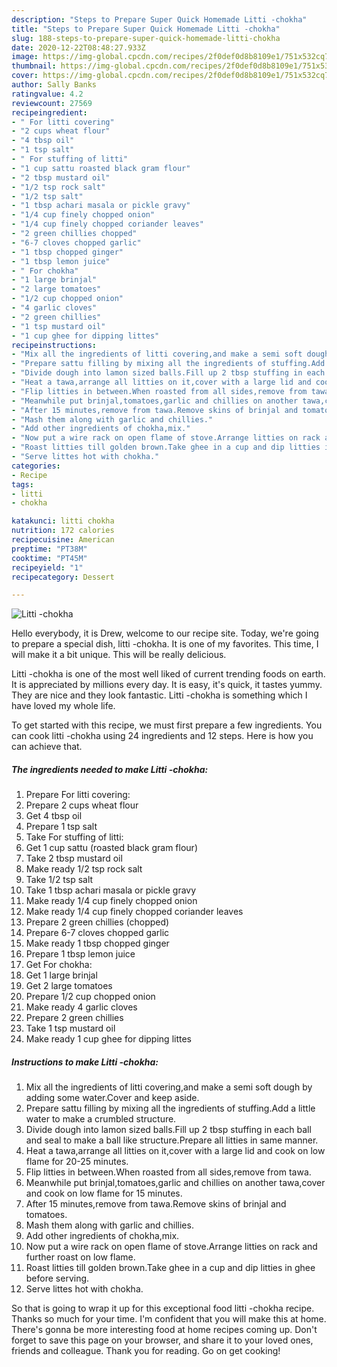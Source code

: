 ```yaml
---
description: "Steps to Prepare Super Quick Homemade Litti -chokha"
title: "Steps to Prepare Super Quick Homemade Litti -chokha"
slug: 188-steps-to-prepare-super-quick-homemade-litti-chokha
date: 2020-12-22T08:48:27.933Z
image: https://img-global.cpcdn.com/recipes/2f0def0d8b8109e1/751x532cq70/litti-chokha-recipe-main-photo.jpg
thumbnail: https://img-global.cpcdn.com/recipes/2f0def0d8b8109e1/751x532cq70/litti-chokha-recipe-main-photo.jpg
cover: https://img-global.cpcdn.com/recipes/2f0def0d8b8109e1/751x532cq70/litti-chokha-recipe-main-photo.jpg
author: Sally Banks
ratingvalue: 4.2
reviewcount: 27569
recipeingredient:
- " For litti covering"
- "2 cups wheat flour"
- "4 tbsp oil"
- "1 tsp salt"
- " For stuffing of litti"
- "1 cup sattu roasted black gram flour"
- "2 tbsp mustard oil"
- "1/2 tsp rock salt"
- "1/2 tsp salt"
- "1 tbsp achari masala or pickle gravy"
- "1/4 cup finely chopped onion"
- "1/4 cup finely chopped coriander leaves"
- "2 green chillies chopped"
- "6-7 cloves chopped garlic"
- "1 tbsp chopped ginger"
- "1 tbsp lemon juice"
- " For chokha"
- "1 large brinjal"
- "2 large tomatoes"
- "1/2 cup chopped onion"
- "4 garlic cloves"
- "2 green chillies"
- "1 tsp mustard oil"
- "1 cup ghee for dipping littes"
recipeinstructions:
- "Mix all the ingredients of litti covering,and make a semi soft dough by adding some water.Cover and keep aside."
- "Prepare sattu filling by mixing all the ingredients of stuffing.Add a little water to make a crumbled structure."
- "Divide dough into lamon sized balls.Fill up 2 tbsp stuffing in each ball and seal to make a ball like structure.Prepare all litties in same manner."
- "Heat a tawa,arrange all litties on it,cover with a large lid and cook on low flame for 20-25 minutes."
- "Flip litties in between.When roasted from all sides,remove from tawa."
- "Meanwhile put brinjal,tomatoes,garlic and chillies on another tawa,cover and cook on low flame for 15 minutes."
- "After 15 minutes,remove from tawa.Remove skins of brinjal and tomatoes."
- "Mash them along with garlic and chillies."
- "Add other ingredients of chokha,mix."
- "Now put a wire rack on open flame of stove.Arrange litties on rack and further roast on low flame."
- "Roast litties till golden brown.Take ghee in a cup and dip litties in ghee before serving."
- "Serve littes hot with chokha."
categories:
- Recipe
tags:
- litti
- chokha

katakunci: litti chokha 
nutrition: 172 calories
recipecuisine: American
preptime: "PT38M"
cooktime: "PT45M"
recipeyield: "1"
recipecategory: Dessert

---
```



![Litti -chokha](https://img-global.cpcdn.com/recipes/2f0def0d8b8109e1/751x532cq70/litti-chokha-recipe-main-photo.jpg)

Hello everybody, it is Drew, welcome to our recipe site. Today, we're going to prepare a special dish, litti -chokha. It is one of my favorites. This time, I will make it a bit unique. This will be really delicious.

Litti -chokha is one of the most well liked of current trending foods on earth. It is appreciated by millions every day. It is easy, it's quick, it tastes yummy. They are nice and they look fantastic. Litti -chokha is something which I have loved my whole life.




To get started with this recipe, we must first prepare a few ingredients. You can cook litti -chokha using 24 ingredients and 12 steps. Here is how you can achieve that.

<!--inarticleads1-->

##### The ingredients needed to make Litti -chokha:

1. Prepare  For litti covering:
1. Prepare 2 cups wheat flour
1. Get 4 tbsp oil
1. Prepare 1 tsp salt
1. Take  For stuffing of litti:
1. Get 1 cup sattu (roasted black gram flour)
1. Take 2 tbsp mustard oil
1. Make ready 1/2 tsp rock salt
1. Take 1/2 tsp salt
1. Take 1 tbsp achari masala or pickle gravy
1. Make ready 1/4 cup finely chopped onion
1. Make ready 1/4 cup finely chopped coriander leaves
1. Prepare 2 green chillies (chopped)
1. Prepare 6-7 cloves chopped garlic
1. Make ready 1 tbsp chopped ginger
1. Prepare 1 tbsp lemon juice
1. Get  For chokha:
1. Get 1 large brinjal
1. Get 2 large tomatoes
1. Prepare 1/2 cup chopped onion
1. Make ready 4 garlic cloves
1. Prepare 2 green chillies
1. Take 1 tsp mustard oil
1. Make ready 1 cup ghee for dipping littes




<!--inarticleads2-->

##### Instructions to make Litti -chokha:

1. Mix all the ingredients of litti covering,and make a semi soft dough by adding some water.Cover and keep aside.
1. Prepare sattu filling by mixing all the ingredients of stuffing.Add a little water to make a crumbled structure.
1. Divide dough into lamon sized balls.Fill up 2 tbsp stuffing in each ball and seal to make a ball like structure.Prepare all litties in same manner.
1. Heat a tawa,arrange all litties on it,cover with a large lid and cook on low flame for 20-25 minutes.
1. Flip litties in between.When roasted from all sides,remove from tawa.
1. Meanwhile put brinjal,tomatoes,garlic and chillies on another tawa,cover and cook on low flame for 15 minutes.
1. After 15 minutes,remove from tawa.Remove skins of brinjal and tomatoes.
1. Mash them along with garlic and chillies.
1. Add other ingredients of chokha,mix.
1. Now put a wire rack on open flame of stove.Arrange litties on rack and further roast on low flame.
1. Roast litties till golden brown.Take ghee in a cup and dip litties in ghee before serving.
1. Serve littes hot with chokha.




So that is going to wrap it up for this exceptional food litti -chokha recipe. Thanks so much for your time. I'm confident that you will make this at home. There's gonna be more interesting food at home recipes coming up. Don't forget to save this page on your browser, and share it to your loved ones, friends and colleague. Thank you for reading. Go on get cooking!
